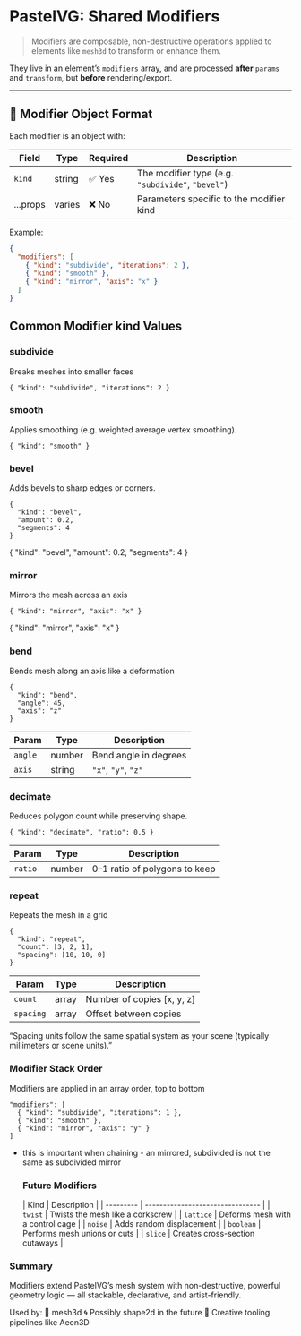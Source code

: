 # PastelVG: Shared Modifiers

> Modifiers are composable, non-destructive operations applied to elements like `mesh3d` to transform or enhance them.

They live in an element’s `modifiers` array, and are processed **after** `params` and `transform`, but **before** rendering/export.

---

## 🧩 Modifier Object Format

Each modifier is an object with:

| Field    | Type   | Required | Description |
|----------|--------|----------|-------------|
| `kind`   | string | ✅ Yes   | The modifier type (e.g. `"subdivide"`, `"bevel"`) |
| ...props | varies | ❌ No    | Parameters specific to the modifier kind |

Example:

```json
{
  "modifiers": [
    { "kind": "subdivide", "iterations": 2 },
    { "kind": "smooth" },
    { "kind": "mirror", "axis": "x" }
  ]
}
```

## Common Modifier kind Values


### subdivide
Breaks meshes into smaller faces
```
{ "kind": "subdivide", "iterations": 2 }
```

### smooth
Applies smoothing (e.g. weighted average vertex smoothing).
```
{ "kind": "smooth" }

```

### bevel
Adds bevels to sharp edges or corners.
```
{
  "kind": "bevel",
  "amount": 0.2,
  "segments": 4
}
```
{
  "kind": "bevel",
  "amount": 0.2,
  "segments": 4
}


### mirror
Mirrors the mesh across an axis
```
{ "kind": "mirror", "axis": "x" }
```
{ "kind": "mirror", "axis": "x" }


### bend
Bends mesh along an axis like a deformation
```
{
  "kind": "bend",
  "angle": 45,
  "axis": "z"
}

```
| Param   | Type   | Description           |
| ------- | ------ | --------------------- |
| `angle` | number | Bend angle in degrees |
| `axis`  | string | `"x"`, `"y"`, `"z"`   |


### decimate
Reduces polygon count while preserving shape.

```
{ "kind": "decimate", "ratio": 0.5 }
```
| Param   | Type   | Description                   |
| ------- | ------ | ----------------------------- |
| `ratio` | number | 0–1 ratio of polygons to keep |


### repeat 
Repeats the mesh in a grid
```
{
  "kind": "repeat",
  "count": [3, 2, 1],
  "spacing": [10, 10, 0]
}
```
| Param     | Type  | Description                |
| --------- | ----- | -------------------------- |
| `count`   | array | Number of copies [x, y, z] |
| `spacing` | array | Offset between copies      |

“Spacing units follow the same spatial system as your scene (typically millimeters or scene units).”


### Modifier Stack Order
Modifiers are applied in an array order, top to bottom
```
"modifiers": [
  { "kind": "subdivide", "iterations": 1 },
  { "kind": "smooth" },
  { "kind": "mirror", "axis": "y" }
]
```
- this is important when chaining - an mirrored, subdivided is not the same as subdivided mirror

  ### Future Modifiers

  | Kind      | Description                      |
| --------- | -------------------------------- |
| `twist`   | Twists the mesh like a corkscrew |
| `lattice` | Deforms mesh with a control cage |
| `noise`   | Adds random displacement         |
| `boolean` | Performs mesh unions or cuts     |
| `slice`   | Creates cross-section cutaways   |

### Summary 

Modifiers extend PastelVG’s mesh system with non-destructive, powerful geometry logic — all stackable, declarative, and artist-friendly.

Used by:
🧱 mesh3d
🌀 Possibly shape2d in the future
🔧 Creative tooling pipelines like Aeon3D
